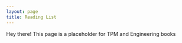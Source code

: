 ```yaml
---
layout: page
title: Reading List
---
```


<p class="message">
  Hey there! This page is a placeholder for TPM and Engineering books
</p>
